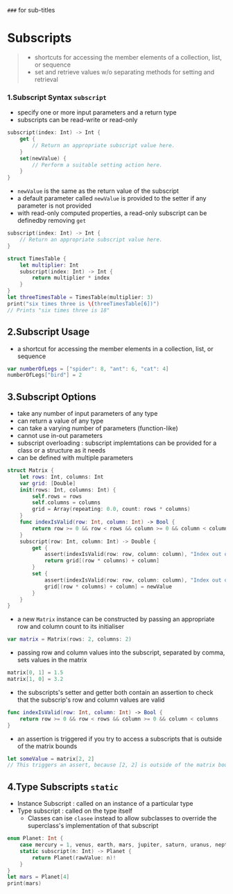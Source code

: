 `###` for sub-titles

# Subscripts
> * shortcuts for accessing the member elements of a collection, list, or sequence
> * set and retrieve values w/o separating methods for setting and retrieval

### 1.Subscript Syntax `subscript`
* specify one or more input parameters and a return type
* subscripts can be read-write or read-only
```swift
subscript(index: Int) -> Int {
    get {
        // Return an appropriate subscript value here.
    }
    set(newValue) {
        // Perform a suitable setting action here.
    }
}
```
* `newValue` is the same as the return value of the subscript
* a default parameter called `newValue` is provided to the setter if any parameter is not provided
* with read-only computed properties, a read-only subscript can be definedby removing `get` 
```swift
subscript(index: Int) -> Int {
    // Return an appropriate subscript value here.
}
```
```swift
struct TimesTable {
    let multiplier: Int
    subscript(index: Int) -> Int {
        return multiplier * index
    }
}
let threeTimesTable = TimesTable(multiplier: 3)
print("six times three is \(threeTimesTable[6])")
// Prints "six times three is 18"
```
## 2.Subscript Usage
* a shortcut for accessing the member elements in a collection, list, or sequence
```swift
var numberOfLegs = ["spider": 8, "ant": 6, "cat": 4]
numberOfLegs["bird"] = 2
```

## 3.Subscript Options
* take any number of input parameters of any type
* can return a value of any type
* can take a varying number of parameters (function-like)
* cannot use in-out parameters
* subscript overloading : subscript implemtations can be provided for a class or a structure as it needs
* can be defined with multiple parameters
```swift
struct Matrix {
    let rows: Int, columns: Int
    var grid: [Double]
    init(rows: Int, columns: Int) {
        self.rows = rows
        self.columns = columns
        grid = Array(repeating: 0.0, count: rows * columns)
    }
    func indexIsValid(row: Int, column: Int) -> Bool {
        return row >= 0 && row < rows && column >= 0 && column < columns
    }
    subscript(row: Int, column: Int) -> Double {
        get {
            assert(indexIsValid(row: row, column: column), "Index out of range")
            return grid[(row * columns) + column]
        }
        set {
            assert(indexIsValid(row: row, column: column), "Index out of range")
            grid[(row * columns) + column] = newValue
        }
    }
}
```
* a new `Matrix` instance can be constructed by passing an appropriate row and column count to its initialiser
```swift
var matrix = Matrix(rows: 2, columns: 2)
```
* passing row and column values into the subscript, separated by comma, sets values in the matrix
```swift
matrix[0, 1] = 1.5
matrix[1, 0] = 3.2
```
* the subscripts's setter and getter both contain an assertion to check that the subscrip's row and column values are valid
```swift
func indexIsValid(row: Int, column: Int) -> Bool {
    return row >= 0 && row < rows && column >= 0 && column < columns
}
```
* an assertion is triggered if you try to access a subscripts that is outside of the matrix bounds
```swift
let someValue = matrix[2, 2]
// This triggers an assert, because [2, 2] is outside of the matrix bounds.
```
## 4.Type Subscripts `static`
* Instance Subscript : called on an instance of a particular type
* Type subscript : called on the type itself
  * Classes can ise `clasee` instead to allow subclasses to override the superclass's implementation of that subscript
```swift 
enum Planet: Int {
    case mercury = 1, venus, earth, mars, jupiter, saturn, uranus, neptune
    static subscript(n: Int) -> Planet {
        return Planet(rawValue: n)!
    }
}
let mars = Planet[4]
print(mars)
```